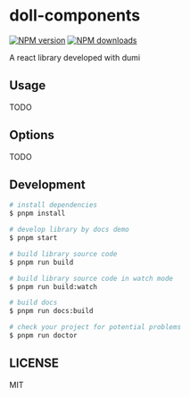 # doll-components

[![NPM version](https://img.shields.io/npm/v/doll-components.svg?style=flat)](https://npmjs.org/package/doll-components)
[![NPM downloads](http://img.shields.io/npm/dm/doll-components.svg?style=flat)](https://npmjs.org/package/doll-components)

A react library developed with dumi

## Usage

TODO

## Options

TODO

## Development

```bash
# install dependencies
$ pnpm install

# develop library by docs demo
$ pnpm start

# build library source code
$ pnpm run build

# build library source code in watch mode
$ pnpm run build:watch

# build docs
$ pnpm run docs:build

# check your project for potential problems
$ pnpm run doctor
```

## LICENSE

MIT
